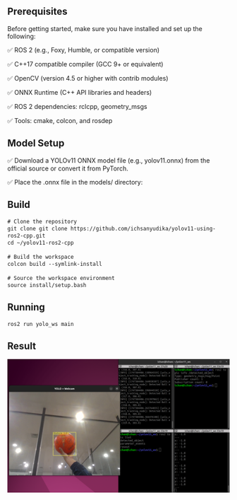 ## Prerequisites

Before getting started, make sure you have installed and set up the following:

  ✅ ROS 2 (e.g., Foxy, Humble, or compatible version)

  ✅ C++17 compatible compiler (GCC 9+ or equivalent)

  ✅ OpenCV (version 4.5 or higher with contrib modules)

  ✅ ONNX Runtime (C++ API libraries and headers)

  ✅ ROS 2 dependencies: rclcpp, geometry_msgs

  ✅ Tools: cmake, colcon, and rosdep

## Model Setup

  ✅ Download a YOLOv11 ONNX model file (e.g., yolov11.onnx) from the official source or convert it from PyTorch.

  ✅ Place the .onnx file in the models/ directory:

## Build

    # Clone the repository
    git clone git clone https://github.com/ichsanyudika/yolov11-using-ros2-cpp.git
    cd ~/yolov11-ros2-cpp
    
    # Build the workspace
    colcon build --symlink-install
    
    # Source the workspace environment
    source install/setup.bash

## Running

    ros2 run yolo_ws main

## Result

![](output/output.png)  


